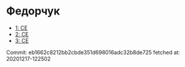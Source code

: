 # Федорчук
- [1: CE](1.md)
- [2: CE](2.md)
- [3: CE](3.md)

Commit: eb1662c8212bb2cbde351d698016adc32b8de725
 fetched at: 20201217-122502
